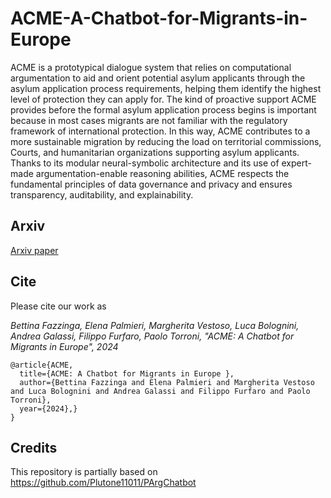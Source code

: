 # ACME-A-Chatbot-for-Migrants-in-Europe

ACME is a prototypical dialogue system that relies on computational argumentation to aid and orient potential asylum applicants through the asylum application process requirements, helping them identify the highest level of protection they can apply for. The kind of proactive support ACME provides before the formal asylum application process begins is important because in most cases migrants are not familiar with the regulatory framework of international protection. In this way, ACME contributes to a more sustainable migration by reducing the load on territorial commissions, Courts, and humanitarian organizations supporting asylum applicants. Thanks to its modular neural-symbolic architecture and its use of expert-made argumentation-enable reasoning abilities, ACME respects the fundamental principles of data governance and privacy and ensures transparency, auditability, and explainability.

## Arxiv
[Arxiv paper](https://arxiv.org/abs/2407.09197)

## Cite

Please cite our work as

*Bettina Fazzinga, Elena Palmieri, Margherita Vestoso, Luca Bolognini, Andrea Galassi, Filippo Furfaro, Paolo Torroni, "ACME: A Chatbot for Migrants in Europe", 2024*

```
@article{ACME,
  title={ACME: A Chatbot for Migrants in Europe },
  author={Bettina Fazzinga and Elena Palmieri and Margherita Vestoso and Luca Bolognini and Andrea Galassi and Filippo Furfaro and Paolo Torroni},
  year={2024},}
}
```


## Credits

This repository is partially based on https://github.com/Plutone11011/PArgChatbot
